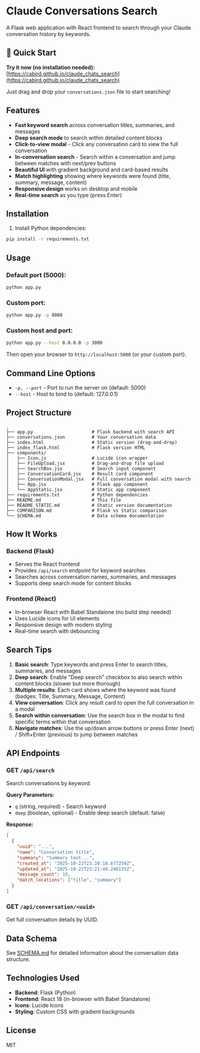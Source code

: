# Claude Conversations Search

A Flask web application with React frontend to search through your Claude conversation history by keywords.

## 🚀 Quick Start

**Try it now (no installation needed):** [https://cabird.github.io/claude_chats_search](https://cabird.github.io/claude_chats_search)

Just drag and drop your `conversations.json` file to start searching!

## Features

- **Fast keyword search** across conversation titles, summaries, and messages
- **Deep search mode** to search within detailed content blocks
- **Click-to-view modal** - Click any conversation card to view the full conversation
- **In-conversation search** - Search within a conversation and jump between matches with next/prev buttons
- **Beautiful UI** with gradient background and card-based results
- **Match highlighting** showing where keywords were found (title, summary, message, content)
- **Responsive design** works on desktop and mobile
- **Real-time search** as you type (press Enter)

## Installation

1. Install Python dependencies:
```bash
pip install -r requirements.txt
```

## Usage

### Default port (5000):
```bash
python app.py
```

### Custom port:
```bash
python app.py -p 8080
```

### Custom host and port:
```bash
python app.py --host 0.0.0.0 -p 3000
```

Then open your browser to `http://localhost:5000` (or your custom port).

## Command Line Options

- `-p, --port` - Port to run the server on (default: 5000)
- `--host` - Host to bind to (default: 127.0.0.1)

## Project Structure

```
.
├── app.py                      # Flask backend with search API
├── conversations.json          # Your conversation data
├── index.html                  # Static version (drag-and-drop)
├── index_flask.html            # Flask version HTML
├── components/
│   ├── Icon.js                 # Lucide icon wrapper
│   ├── FileUpload.jsx          # Drag-and-drop file upload
│   ├── SearchBox.jsx           # Search input component
│   ├── ConversationCard.jsx    # Result card component
│   ├── ConversationModal.jsx   # Full conversation modal with search
│   ├── App.jsx                 # Flask app component
│   └── AppStatic.jsx           # Static app component
├── requirements.txt            # Python dependencies
├── README.md                   # This file
├── README_STATIC.md            # Static version documentation
├── COMPARISON.md               # Flask vs Static comparison
└── SCHEMA.md                   # Data schema documentation
```

## How It Works

### Backend (Flask)
- Serves the React frontend
- Provides `/api/search` endpoint for keyword searches
- Searches across conversation names, summaries, and messages
- Supports deep search mode for content blocks

### Frontend (React)
- In-browser React with Babel Standalone (no build step needed)
- Uses Lucide icons for UI elements
- Responsive design with modern styling
- Real-time search with debouncing

## Search Tips

1. **Basic search**: Type keywords and press Enter to search titles, summaries, and messages
2. **Deep search**: Enable "Deep search" checkbox to also search within content blocks (slower but more thorough)
3. **Multiple results**: Each card shows where the keyword was found (badges: Title, Summary, Message, Content)
4. **View conversation**: Click any result card to open the full conversation in a modal
5. **Search within conversation**: Use the search box in the modal to find specific terms within that conversation
6. **Navigate matches**: Use the up/down arrow buttons or press Enter (next) / Shift+Enter (previous) to jump between matches

## API Endpoints

### GET `/api/search`
Search conversations by keyword.

**Query Parameters:**
- `q` (string, required) - Search keyword
- `deep` (boolean, optional) - Enable deep search (default: false)

**Response:**
```json
[
  {
    "uuid": "...",
    "name": "Conversation title",
    "summary": "Summary text...",
    "created_at": "2025-10-22T23:20:18.677259Z",
    "updated_at": "2025-10-22T23:21:40.240135Z",
    "message_count": 10,
    "match_locations": ["title", "summary"]
  }
]
```

### GET `/api/conversation/<uuid>`
Get full conversation details by UUID.

## Data Schema

See [SCHEMA.md](SCHEMA.md) for detailed information about the conversation data structure.

## Technologies Used

- **Backend**: Flask (Python)
- **Frontend**: React 18 (in-browser with Babel Standalone)
- **Icons**: Lucide Icons
- **Styling**: Custom CSS with gradient backgrounds

## License

MIT
